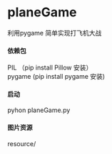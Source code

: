 # planeGame
利用pygame 简单实现打飞机大战

#### 依赖包
PIL （pip install Pillow 安装）  
pygame (pip install pygame 安装)

#### 启动
pyhon planeGame.py

#### 图片资源
resource/
